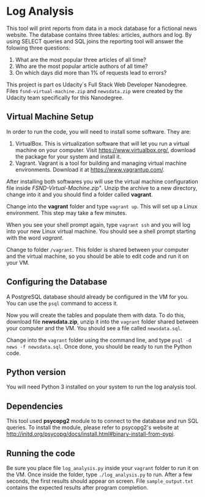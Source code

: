 # Log Analysis
This tool will print reports from data in a mock database for a fictional news website.
The database contains three tables: articles, authors and log. By using SELECT queries and SQL joins
the reporting tool will answer the folowing three questions:

1. What are the most popular three articles of all time?
1. Who are the most popular article authors of all time?
1. On which days did more than 1% of requests lead to errors?

This project is part os Udacity´s Full Stack Web Developer Nanodegree. Files `fsnd-virtual-machine.zip` and `newsdata.zip` were created by the Udacity team specifically for this Nanodegree.

## Virtual Machine Setup
In order to run the code, you will need to install some software. They are:

1. VirtualBox. This is virtualization software that will let you run a virtual machine on your computer. Visit https://www.virtualbox.org/, download the package for your system and install it.
1. Vagrant. Vagrant is a tool for building and managing virtual machine environments. Download it at https://www.vagrantup.com/.

After installing both softwares you will use the virtual machine configuration file inside *FSND-Virtual-Machine.zip"*. Unzip the archive to a new directory, change into it and you should find a folder called **vagrant**.

Change into the **vagrant** folder and type `vagrant up`. This will set up a Linux environment. This step may take a few minutes.

When you see your shell prompt again, type `vagrant ssh` and you will log into your new Linux virtual machine. You should see a shell prompt starting with the word *vagrant*.

Change to folder `/vagrant`. This folder is shared between your computer and the virtual machine, so you should be able to edit code and run it on your VM.

## Configuring the Database
A PostgreSQL database should already be configured in the VM for you. You can use the `psql` command to access it.

Now you will create the tables and populate them with data. To do this, download file **newsdata.zip**, unzip it into the `vagrant` folder shared between your computer and the VM. You should see a file called `newsdata.sql`.

Change into the `vagrant` folder using the command line, and type `psql -d news -f newsdata.sql`. Once done, you should be ready to run the Python code.

## Python version
You will need Python 3 installed on your system to run the log analysis tool.

## Dependencies
This tool used **psycopg2** module to to connect to the database and run SQL queries.
To install the module, please refer to psycopg2's website at http://initd.org/psycopg/docs/install.html#binary-install-from-pypi.

## Running the code
Be sure you place file `log_analysis.py` inside your `vagrant` folder to run it on the VM.
Once inside the folder, type `./log_analysis.py` to run. After a few seconds, the first results should appear on screen.
File `sample_output.txt` contains the expected results after program completion.





